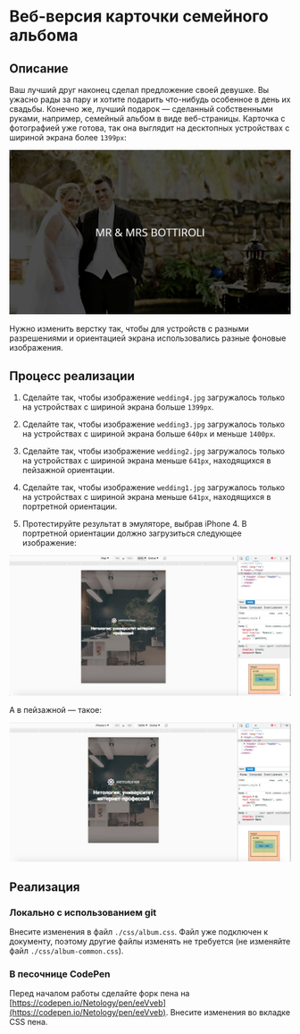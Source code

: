 # Веб-версия карточки семейного альбома

## Описание

Ваш лучший друг наконец сделал предложение своей девушке. Вы ужасно рады за пару и хотите подарить что-нибудь особенное в день их свадьбы. Конечно же, лучший подарок — сделанный собственными руками, например, семейный альбом в виде веб-страницы. Карточка с фотографией уже готова, так она выглядит на десктопных устройствах с шириной экрана более `1399px`:

![Photo card layout current desktop](../../sources/adaptive-typography-album-current.jpg)

Нужно изменить верстку так, чтобы для устройств с разными разрешениями и ориентацией экрана использовались разные фоновые изображения.

## Процесс реализации

1. Сделайте так, чтобы изображение `wedding4.jpg` загружалось только на устройствах с шириной экрана больше `1399px`.

2. Сделайте так, чтобы изображение `wedding3.jpg` загружалось только на устройствах с шириной экрана больше `640px` и меньше `1400px`.

3. Сделайте так, чтобы изображение `wedding2.jpg` загружалось только на устройствах с шириной экрана меньше `641px`, находящихся в пейзажной ориентации.

4. Сделайте так, чтобы изображение `wedding1.jpg` загружалось только на устройствах с шириной экрана меньше `641px`, находящихся в портретной ориентации.

5. Протестируйте результат в эмуляторе, выбрав iPhone 4. В портретной ориентации должно загрузиться следующее изображение: 

![Photo card layout target on a small portrait screen](../../sources/adaptive-layout-welcome-step0.jpg)

А в пейзажной — такое:

![Photo card layout target on a small landscape screen](../../sources/adaptive-layout-welcome-step1.jpg)

## Реализация

### Локально с использованием git

Внесите изменения в файл `./css/album.css`. Файл уже подключен к документу, поэтому другие файлы изменять не требуется (не изменяйте файл `./css/album-common.css`).

### В песочнице CodePen

Перед началом работы сделайте форк пена на [https://codepen.io/Netology/pen/eeVveb](https://codepen.io/Netology/pen/eeVveb).
Внесите изменения во вкладке CSS пена.